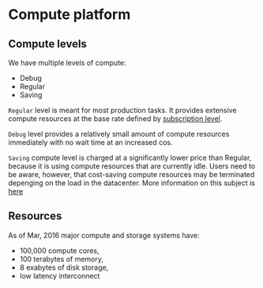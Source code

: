 <!-- TODO: to be revised by MM, add hardware specification, information about cloud providers, add note about support for on-premises deployment -->

# Compute platform

## Compute levels

We have multiple levels of compute:

- Debug
- Regular
- Saving

`Regular` level is meant for most production tasks. It provides extensive compute resources at the base rate defined by [subscription level](/billing/accounts-and-billing#pricing).

`Debug` level provides a relatively small amount of compute resources immediately with no wait time at an increased cos.

`Saving` compute level is charged at a significantly lower price than Regular, because it is using compute resources that are currently idle. Users need to be aware, however, that cost-saving compute resources may be terminated depenging on the load in the datacenter. More information on this subject is [here](../cli/jobs.md#job-termination)

## Resources

As of Mar, 2016 major compute and storage systems have:

* 100,000 compute cores,
* 100 terabytes of memory,
* 8 exabytes of disk storage,
* low latency interconnect
